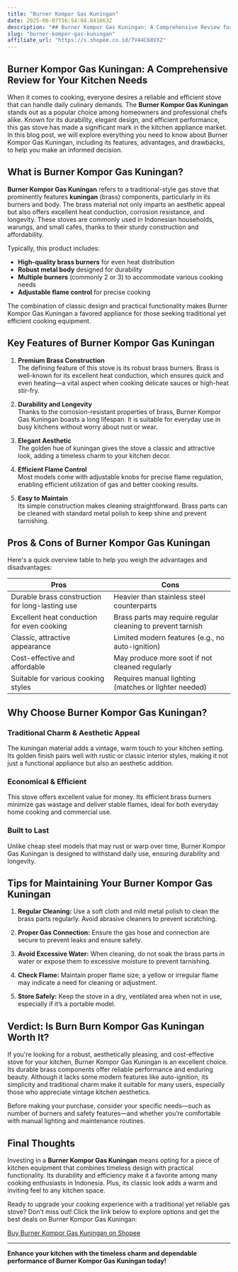 ```yaml
---
title: "Burner Kompor Gas Kuningan"
date: 2025-06-07T16:54:04.841863Z
description: "## Burner Kompor Gas Kuningan: A Comprehensive Review for Your Kitchen Needs..."
slug: "burner-kompor-gas-kuningan"
affiliate_url: "https://s.shopee.co.id/7V44C68VX2"
---
```

## Burner Kompor Gas Kuningan: A Comprehensive Review for Your Kitchen Needs

When it comes to cooking, everyone desires a reliable and efficient stove that can handle daily culinary demands. The **Burner Kompor Gas Kuningan** stands out as a popular choice among homeowners and professional chefs alike. Known for its durability, elegant design, and efficient performance, this gas stove has made a significant mark in the kitchen appliance market. In this blog post, we will explore everything you need to know about Burner Kompor Gas Kuningan, including its features, advantages, and drawbacks, to help you make an informed decision.

## What is Burner Kompor Gas Kuningan?

**Burner Kompor Gas Kuningan** refers to a traditional-style gas stove that prominently features **kuningan** (brass) components, particularly in its burners and body. The brass material not only imparts an aesthetic appeal but also offers excellent heat conduction, corrosion resistance, and longevity. These stoves are commonly used in Indonesian households, warungs, and small cafes, thanks to their sturdy construction and affordability.

Typically, this product includes:

- **High-quality brass burners** for even heat distribution
- **Robust metal body** designed for durability
- **Multiple burners** (commonly 2 or 3) to accommodate various cooking needs
- **Adjustable flame control** for precise cooking

The combination of classic design and practical functionality makes Burner Kompor Gas Kuningan a favored appliance for those seeking traditional yet efficient cooking equipment.

## Key Features of Burner Kompor Gas Kuningan

1. **Premium Brass Construction**  
The defining feature of this stove is its robust brass burners. Brass is well-known for its excellent heat conduction, which ensures quick and even heating—a vital aspect when cooking delicate sauces or high-heat stir-fry.

2. **Durability and Longevity**  
Thanks to the corrosion-resistant properties of brass, Burner Kompor Gas Kuningan boasts a long lifespan. It is suitable for everyday use in busy kitchens without worry about rust or wear.

3. **Elegant Aesthetic**  
The golden hue of kuningan gives the stove a classic and attractive look, adding a timeless charm to your kitchen decor.

4. **Efficient Flame Control**  
Most models come with adjustable knobs for precise flame regulation, enabling efficient utilization of gas and better cooking results.

5. **Easy to Maintain**  
Its simple construction makes cleaning straightforward. Brass parts can be cleaned with standard metal polish to keep shine and prevent tarnishing.

## Pros & Cons of Burner Kompor Gas Kuningan

Here's a quick overview table to help you weigh the advantages and disadvantages:

| **Pros** | **Cons** |
|--------------|--------------|
| Durable brass construction for long-lasting use | Heavier than stainless steel counterparts |
| Excellent heat conduction for even cooking | Brass parts may require regular cleaning to prevent tarnish |
| Classic, attractive appearance | Limited modern features (e.g., no auto-ignition) |
| Cost-effective and affordable | May produce more soot if not cleaned regularly |
| Suitable for various cooking styles | Requires manual lighting (matches or lighter needed) |

## Why Choose Burner Kompor Gas Kuningan?

### Traditional Charm & Aesthetic Appeal

The kuningan material adds a vintage, warm touch to your kitchen setting. Its golden finish pairs well with rustic or classic interior styles, making it not just a functional appliance but also an aesthetic addition.

### Economical & Efficient

This stove offers excellent value for money. Its efficient brass burners minimize gas wastage and deliver stable flames, ideal for both everyday home cooking and commercial use.

### Built to Last

Unlike cheap steel models that may rust or warp over time, Burner Kompor Gas Kuningan is designed to withstand daily use, ensuring durability and longevity.

## Tips for Maintaining Your Burner Kompor Gas Kuningan

1. **Regular Cleaning:** Use a soft cloth and mild metal polish to clean the brass parts regularly. Avoid abrasive cleaners to prevent scratching.

2. **Proper Gas Connection:** Ensure the gas hose and connection are secure to prevent leaks and ensure safety.

3. **Avoid Excessive Water:** When cleaning, do not soak the brass parts in water or expose them to excessive moisture to prevent tarnishing.

4. **Check Flame:** Maintain proper flame size; a yellow or irregular flame may indicate a need for cleaning or adjustment.

5. **Store Safely:** Keep the stove in a dry, ventilated area when not in use, especially if it’s a portable model.

## Verdict: Is Burn Burn Kompor Gas Kuningan Worth It?

If you're looking for a robust, aesthetically pleasing, and cost-effective stove for your kitchen, Burner Kompor Gas Kuningan is an excellent choice. Its durable brass components offer reliable performance and enduring beauty. Although it lacks some modern features like auto-ignition, its simplicity and traditional charm make it suitable for many users, especially those who appreciate vintage kitchen aesthetics.

Before making your purchase, consider your specific needs—such as number of burners and safety features—and whether you’re comfortable with manual lighting and maintenance routines.

## Final Thoughts

Investing in a **Burner Kompor Gas Kuningan** means opting for a piece of kitchen equipment that combines timeless design with practical functionality. Its durability and efficiency make it a favorite among many cooking enthusiasts in Indonesia. Plus, its classic look adds a warm and inviting feel to any kitchen space.

Ready to upgrade your cooking experience with a traditional yet reliable gas stove? Don’t miss out! Click the link below to explore options and get the best deals on Burner Kompor Gas Kuningan:

[Buy Burner Kompor Gas Kuningan on Shopee](https://s.shopee.co.id/7V44C68VX2)

---

**Enhance your kitchen with the timeless charm and dependable performance of Burner Kompor Gas Kuningan today!**